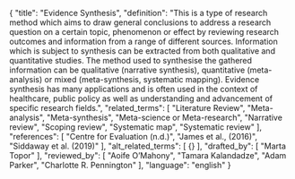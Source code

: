 {
  "title": "Evidence Synthesis",
  "definition": "This is a type of research method which aims to draw general conclusions to address a research question on a certain topic, phenomenon or effect by reviewing research outcomes and information from a range of different sources. Information which is subject to synthesis can be extracted from both qualitative and quantitative studies. The method used to synthesise the gathered information can be qualitative (narrative synthesis), quantitative (meta-analysis) or mixed (meta-synthesis, systematic mapping). Evidence synthesis has many applications and is often used in the context of healthcare, public policy as well as understanding and advancement of specific research fields.",
  "related_terms": [
    "Literature Review",
    "Meta-analysis",
    "Meta-synthesis",
    "Meta-science or Meta-research",
    "Narrative review",
    "Scoping review",
    "Systematic map",
    "Systematic review"
  ],
  "references": [
    "Centre for Evaluation (n.d.)",
    "James et al., (2016)",
    "Siddaway et al. (2019)"
  ],
  "alt_related_terms": [
    {}
  ],
  "drafted_by": [
    "Marta Topor"
  ],
  "reviewed_by": [
    "Aoife O’Mahony",
    "Tamara Kalandadze",
    "Adam Parker",
    "Charlotte R. Pennington"
  ],
  "language": "english"
}
